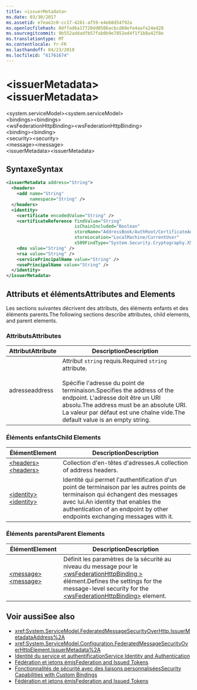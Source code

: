 ```yaml
---
title: <issuerMetadata>
ms.date: 03/30/2017
ms.assetid: e7eae2c0-cc17-4281-af59-e4eb8d54f92a
ms.openlocfilehash: 0dffad6a17720dd0506acbcd60efe4aafe24ed28
ms.sourcegitcommit: 9b552addadfb57fab0b9e7852ed4f1f1b8a42f8e
ms.translationtype: MT
ms.contentlocale: fr-FR
ms.lasthandoff: 04/23/2019
ms.locfileid: "61761674"
---
```

# <a name="issuermetadata"></a><span data-ttu-id="cbbc1-101">\<issuerMetadata></span><span class="sxs-lookup"><span data-stu-id="cbbc1-101">\<issuerMetadata></span></span>
<span data-ttu-id="cbbc1-102">\<system.serviceModel></span><span class="sxs-lookup"><span data-stu-id="cbbc1-102">\<system.serviceModel></span></span>  
<span data-ttu-id="cbbc1-103">\<bindings></span><span class="sxs-lookup"><span data-stu-id="cbbc1-103">\<bindings></span></span>  
<span data-ttu-id="cbbc1-104">\<wsFederationHttpBinding></span><span class="sxs-lookup"><span data-stu-id="cbbc1-104">\<wsFederationHttpBinding></span></span>  
<span data-ttu-id="cbbc1-105">\<binding></span><span class="sxs-lookup"><span data-stu-id="cbbc1-105">\<binding></span></span>  
<span data-ttu-id="cbbc1-106">\<security></span><span class="sxs-lookup"><span data-stu-id="cbbc1-106">\<security></span></span>  
<span data-ttu-id="cbbc1-107">\<message></span><span class="sxs-lookup"><span data-stu-id="cbbc1-107">\<message></span></span>  
<span data-ttu-id="cbbc1-108">\<issuerMetadata></span><span class="sxs-lookup"><span data-stu-id="cbbc1-108">\<issuerMetadata></span></span>  
  
## <a name="syntax"></a><span data-ttu-id="cbbc1-109">Syntaxe</span><span class="sxs-lookup"><span data-stu-id="cbbc1-109">Syntax</span></span>  
  
```xml  
<issuerMetadata address="String">
  <headers>
    <add name="String"
         namespace="String" />
  </headers>
  <identity>
    <certificate encodedValue="String" />
    <certificateReference findValue="String"
                          isChainIncluded="Boolean"
                          storeName="AddressBook/AuthRoot/CertificateAuthority/Disallowed/My/Root/TrustedPeople/TrustedPublisher"
                          storeLocation="LocalMachine/CurrentUser"
                          x509FindType="System.Security.Cryptography.X509certificates.X509findtype" />
    <dns value="String" />
    <rsa value="String" />
    <servicePrincipalName value="String" />
    <usePrincipalName value="String" />
  </identity>
</issuerMetadata>
```  
  
## <a name="attributes-and-elements"></a><span data-ttu-id="cbbc1-110">Attributs et éléments</span><span class="sxs-lookup"><span data-stu-id="cbbc1-110">Attributes and Elements</span></span>  
 <span data-ttu-id="cbbc1-111">Les sections suivantes décrivent des attributs, des éléments enfants et des éléments parents.</span><span class="sxs-lookup"><span data-stu-id="cbbc1-111">The following sections describe attributes, child elements, and parent elements.</span></span>  
  
### <a name="attributes"></a><span data-ttu-id="cbbc1-112">Attributs</span><span class="sxs-lookup"><span data-stu-id="cbbc1-112">Attributes</span></span>  
  
|<span data-ttu-id="cbbc1-113">Attribut</span><span class="sxs-lookup"><span data-stu-id="cbbc1-113">Attribute</span></span>|<span data-ttu-id="cbbc1-114">Description</span><span class="sxs-lookup"><span data-stu-id="cbbc1-114">Description</span></span>|  
|---------------|-----------------|  
|<span data-ttu-id="cbbc1-115">adresse</span><span class="sxs-lookup"><span data-stu-id="cbbc1-115">address</span></span>|<span data-ttu-id="cbbc1-116">Attribut `string` requis.</span><span class="sxs-lookup"><span data-stu-id="cbbc1-116">Required `string` attribute.</span></span><br /><br /> <span data-ttu-id="cbbc1-117">Spécifie l'adresse du point de terminaison.</span><span class="sxs-lookup"><span data-stu-id="cbbc1-117">Specifies the address of the endpoint.</span></span> <span data-ttu-id="cbbc1-118">L'adresse doit être un URI absolu.</span><span class="sxs-lookup"><span data-stu-id="cbbc1-118">The address must be an absolute URI.</span></span> <span data-ttu-id="cbbc1-119">La valeur par défaut est une chaîne vide.</span><span class="sxs-lookup"><span data-stu-id="cbbc1-119">The default value is an empty string.</span></span>|  
  
### <a name="child-elements"></a><span data-ttu-id="cbbc1-120">Éléments enfants</span><span class="sxs-lookup"><span data-stu-id="cbbc1-120">Child Elements</span></span>  
  
|<span data-ttu-id="cbbc1-121">Élément</span><span class="sxs-lookup"><span data-stu-id="cbbc1-121">Element</span></span>|<span data-ttu-id="cbbc1-122">Description</span><span class="sxs-lookup"><span data-stu-id="cbbc1-122">Description</span></span>|  
|-------------|-----------------|  
|[<span data-ttu-id="cbbc1-123">\<headers></span><span class="sxs-lookup"><span data-stu-id="cbbc1-123">\<headers></span></span>](../../../../../docs/framework/configure-apps/file-schema/wcf/headers-element.md)|<span data-ttu-id="cbbc1-124">Collection d'en-têtes d'adresses.</span><span class="sxs-lookup"><span data-stu-id="cbbc1-124">A collection of address headers.</span></span>|  
|[<span data-ttu-id="cbbc1-125">\<identity></span><span class="sxs-lookup"><span data-stu-id="cbbc1-125">\<identity></span></span>](../../../../../docs/framework/configure-apps/file-schema/wcf/identity.md)|<span data-ttu-id="cbbc1-126">Identité qui permet l'authentification d'un point de terminaison par les autres points de terminaison qui échangent des messages avec lui.</span><span class="sxs-lookup"><span data-stu-id="cbbc1-126">An identity that enables the authentication of an endpoint by other endpoints exchanging messages with it.</span></span>|  
  
### <a name="parent-elements"></a><span data-ttu-id="cbbc1-127">Éléments parents</span><span class="sxs-lookup"><span data-stu-id="cbbc1-127">Parent Elements</span></span>  
  
|<span data-ttu-id="cbbc1-128">Élément</span><span class="sxs-lookup"><span data-stu-id="cbbc1-128">Element</span></span>|<span data-ttu-id="cbbc1-129">Description</span><span class="sxs-lookup"><span data-stu-id="cbbc1-129">Description</span></span>|  
|-------------|-----------------|  
|[<span data-ttu-id="cbbc1-130">\<message></span><span class="sxs-lookup"><span data-stu-id="cbbc1-130">\<message></span></span>](../../../../../docs/framework/configure-apps/file-schema/wcf/message-element-of-wsfederationhttpbinding.md)|<span data-ttu-id="cbbc1-131">Définit les paramètres de la sécurité au niveau du message pour le [ \<wsFederationHttpBinding >](../../../../../docs/framework/configure-apps/file-schema/wcf/wsfederationhttpbinding.md) élément.</span><span class="sxs-lookup"><span data-stu-id="cbbc1-131">Defines the settings for the message-level security for the [\<wsFederationHttpBinding>](../../../../../docs/framework/configure-apps/file-schema/wcf/wsfederationhttpbinding.md) element.</span></span>|  
  
## <a name="see-also"></a><span data-ttu-id="cbbc1-132">Voir aussi</span><span class="sxs-lookup"><span data-stu-id="cbbc1-132">See also</span></span>

- <xref:System.ServiceModel.FederatedMessageSecurityOverHttp.IssuerMetadataAddress%2A>
- <xref:System.ServiceModel.Configuration.FederatedMessageSecurityOverHttpElement.IssuerMetadata%2A>
- [<span data-ttu-id="cbbc1-133">Identité du service et authentification</span><span class="sxs-lookup"><span data-stu-id="cbbc1-133">Service Identity and Authentication</span></span>](../../../../../docs/framework/wcf/feature-details/service-identity-and-authentication.md)
- [<span data-ttu-id="cbbc1-134">Fédération et jetons émis</span><span class="sxs-lookup"><span data-stu-id="cbbc1-134">Federation and Issued Tokens</span></span>](../../../../../docs/framework/wcf/feature-details/federation-and-issued-tokens.md)
- [<span data-ttu-id="cbbc1-135">Fonctionnalités de sécurité avec des liaisons personnalisées</span><span class="sxs-lookup"><span data-stu-id="cbbc1-135">Security Capabilities with Custom Bindings</span></span>](../../../../../docs/framework/wcf/feature-details/security-capabilities-with-custom-bindings.md)
- [<span data-ttu-id="cbbc1-136">Fédération et jetons émis</span><span class="sxs-lookup"><span data-stu-id="cbbc1-136">Federation and Issued Tokens</span></span>](../../../../../docs/framework/wcf/feature-details/federation-and-issued-tokens.md)
